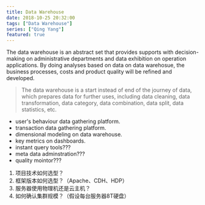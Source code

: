 ```yaml
---
title: Data Warehouse
date: 2018-10-25 20:32:00
tags: ["Data Warehouse"]
series: ["Qing Yang"]
featured: true
---
```


<!--more-->

The data warehouse is an abstract set that provides supports with decision-making on administrative departments and data exhibition on operation applications. By doing analyses based on data on data warehosue, the business processes, costs and product quality will be refined and developed.

> The data warehouse is a start instead of end of the journey of data, which prepares data for further uses, including data cleaning, data transformation, data category, data combination, data split, data statistics, etc.

- user's behaviour data gathering platform.
- transaction data gathering platform.
- dimensional modeling on data warehouse.
- key metrics on dashboards.
- instant query tools???
- meta data adminstration???
- quality mointor???

1. 项目技术如何选型？
2. 框架版本如何选型？（Apache、CDH、HDP）
3. 服务器使用物理机还是云主机？
4. 如何确认集群规模？（假设每台服务器8T硬盘）

